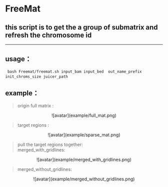 # **FreeMat**
## **this script is to get the a group of submatrix and refresh the chromosome id**

---------------------
## usage：

```
 bash Freemat/freemat.sh input_bam input_bed  out_name_prefix  init_chroms_size juicer_path 
```
## example：
> origin full matrix : <br>
<div align=center>
![avatar](example/full_mat.png) 
</div>

> target regions : <br>
<div align=center>
![avatar](example/sparse_mat.png)
</div>

> pull the target regions together: <br>
> merged_with_gridlines: <br>
<div align=center>
![avatar](example/merged_with_gridlines.png)
</div>

> merged_without_gridlines: <br>
<div align=center>
![avatar](example/merged_without_gridlines.png)
</div>
